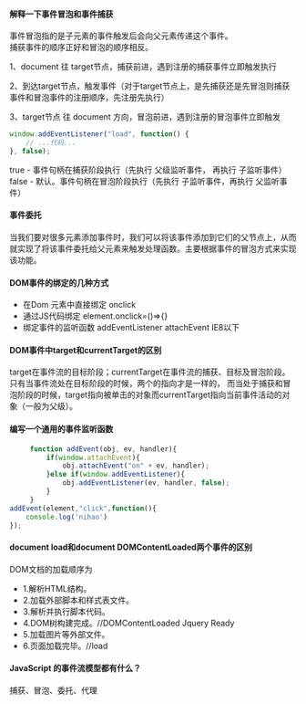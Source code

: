 #### 解释一下事件冒泡和事件捕获
事件冒泡指的是子元素的事件触发后会向父元素传递这个事件。  
捕获事件的顺序正好和冒泡的顺序相反。

1、document 往 target节点，捕获前进，遇到注册的捕获事件立即触发执行  

2、到达target节点，触发事件（对于target节点上，是先捕获还是先冒泡则捕获事件和冒泡事件的注册顺序，先注册先执行）

3、target节点 往 document 方向，冒泡前进，遇到注册的冒泡事件立即触发

``` js
window.addEventListener("load", function() {
    // ...代码...
}, false);
```
true - 事件句柄在捕获阶段执行（先执行 父级监听事件， 再执行 子监听事件） 
false - 默认。事件句柄在冒泡阶段执行（先执行 子监听事件，再执行 父监听事件）

#### 事件委托
当我们要对很多元素添加事件时，我们可以将该事件添加到它们的父节点上，从而就实现了将该事件委托给父元素来触发处理函数。主要根据事件的冒泡方式来实现该功能。

#### DOM事件的绑定的几种方式
- 在Dom 元素中直接绑定 onclick
- 通过JS代码绑定 element.onclick=()=>{}
- 绑定事件的监听函数 addEventListener attachEvent IE8以下

#### DOM事件中target和currentTarget的区别

target在事件流的目标阶段；currentTarget在事件流的捕获、目标及冒泡阶段。只有当事件流处在目标阶段的时候，两个的指向才是一样的， 而当处于捕获和冒泡阶段的时候，target指向被单击的对象而currentTarget指向当前事件活动的对象（一般为父级）。

#### 编写一个通用的事件监听函数

``` js
     function addEvent(obj, ev, handler){  
         if(window.attachEvent){  
             obj.attachEvent("on" + ev, handler);  
         }else if(window.addEventListener){   
             obj.addEventListener(ev, handler, false);  
         }  
     }
addEvent(element,"click",function(){
    console.log('nihao')
});

```

#### document load和document DOMContentLoaded两个事件的区别
DOM文档的加载顺序为
- 1.解析HTML结构。 
- 2.加载外部脚本和样式表文件。 
- 3.解析并执行脚本代码。 
- 4.DOM树构建完成。//DOMContentLoaded  Jquery Ready
- 5.加载图片等外部文件。 
- 6.页面加载完毕。//load

#### JavaScript 的事件流模型都有什么？
捕获、冒泡、委托、代理